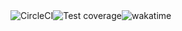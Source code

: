  <div style="display: flex; flex-direction: row;">
   
 <img align="center" title="CircleCI" alt="CircleCI" src="https://circleci.com/gh/celso-patiri/batepapo-uol/tree/main.svg?style=svg"/>
  
   <img align="center" title="Test coverage" alt="Test coverage" src="https://coveralls.io/repos/github/celso-patiri/batepapo-uol/badge.svg?branch=main"/>
  
 <img align="center" title="wakatime" alt="wakatime" src="https://wakatime.com/badge/user/8a52c0fd-ec78-403a-81d0-07c674c564b3/project/77779d54-d0af-4827-8157-80c45b3b88e3.svg"/>
</div>
 

 
